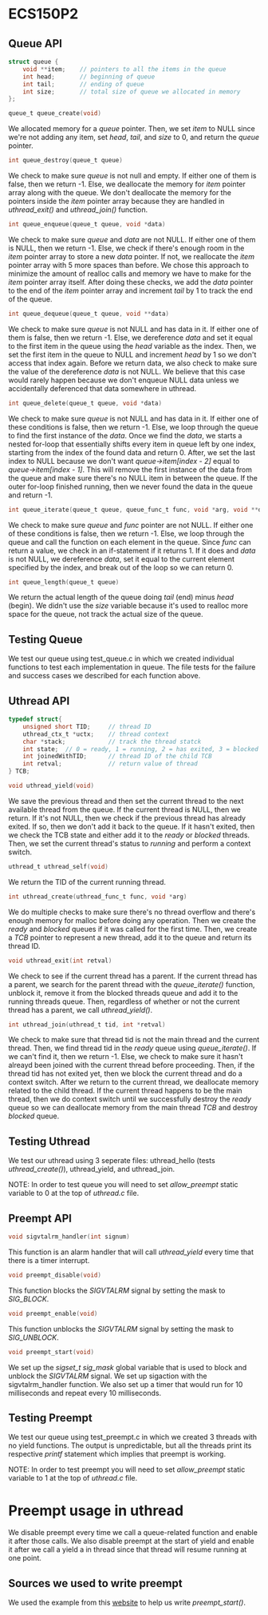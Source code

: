 # ECS150P2

## Queue API

```c
struct queue {
    void **item;    // pointers to all the items in the queue
    int head;       // beginning of queue
    int tail;       // ending of queue
    int size;       // total size of queue we allocated in memory
};
```

```c
queue_t queue_create(void)
```
We allocated memory for a *queue* pointer. Then, we set *item* to NULL since
we're not adding any item, set *head*, *tail*, and *size* to 0, and return the
*queue* pointer.

```c
int queue_destroy(queue_t queue)
```
We check to make sure *queue* is not null and empty. If either one of them is
false, then we return -1. Else, we deallocate the memory for *item* pointer
array along with the queue. We don't deallocate the memory for the pointers
inside the *item* pointer array because they are handled in *uthread_exit()* and
*uthread_join()* function.

```c
int queue_enqueue(queue_t queue, void *data)
```
We check to make sure *queue* and *data* are not NULL. If either one of them is
NULL, then we return -1. Else, we check if there's enough room in the *item*
pointer array to store a new *data* pointer. If not, we reallocate the *item*
pointer array with 5 more spaces than before. We chose this approach to minimize
the amount of realloc calls and memory we have to make for the *item* pointer
array itself. After doing these checks, we add the *data* pointer to the end of
the *item* pointer array and increment *tail* by 1 to track the end of the
queue.

```c
int queue_dequeue(queue_t queue, void **data)
```
We check to make sure *queue* is not NULL and has data in it. If either one of
them is false, then we return -1. Else, we dereference *data* and set it equal
to the first item in the queue using the *head* variable as the index. Then, we
set the first item in the queue to NULL and increment *head* by 1 so we don't
access that index again. Before we return data, we also check to make sure the
value of the dereference *data* is not NULL. We believe that this case would
rarely happen because we don't enqueue NULL data unless we accidentally
deferenced that data somewhere in uthread.

```c
int queue_delete(queue_t queue, void *data)
```
We check to make sure *queue* is not NULL and has data in it. If either one of
these conditions is false, then we return -1. Else, we loop through the queue to
find the first instance of the *data*. Once we find the *data*, we starts a
nested for-loop that essentially shifts every item in queue left by one index,
starting from the index of the found data and return 0. After, we set the last
index to NULL because we don't want *queue->item[index - 2]* equal to
*queue->item[index - 1]*. This will remove the first instance of the data from
the queue and make sure there's no NULL item in between the queue. If the outer
for-loop finished running, then we never found the data in the queue and return
-1.

```c
int queue_iterate(queue_t queue, queue_func_t func, void *arg, void **data)
```
We check to make sure *queue* and *func* pointer are not NULL. If either one of
these conditions is false, then we return -1. Else, we loop through the queue
and call the function on each element in the queue. Since *func* can return a
value, we check in an if-statement if it returns 1. If it does and *data* is not
NULL, we dereference *data*, set it equal to the current element specified by
the index, and break out of the loop so we can return 0.

```c
int queue_length(queue_t queue)
```
We return the actual length of the queue doing *tail* (end) minus *head*
(begin). We didn't use the *size* variable because it's used to realloc more
space for the queue, not track the actual size of the queue.

## Testing Queue
We test our queue using test_queue.c in which we created individual functions to
test each implementation in queue. The file tests for the failure and success
cases we described for each function above.

## Uthread API

```c
typedef struct{
    unsigned short TID;     // thread ID
    uthread_ctx_t *uctx;    // thread context
    char *stack;            // track the thread statck
    int state;  // 0 = ready, 1 = running, 2 = has exited, 3 = blocked
    int joinedWithTID;      // thread ID of the child TCB
    int retval;             // return value of thread
} TCB;
```

```c
void uthread_yield(void)
```
We save the previous thread and then set the current thread to the next
available thread from the queue. If the current thread is NULL, then we return.
If it's not NULL, then we check if the previous thread has already exited. If
so, then we don't add it back to the queue. If it hasn't exited, then we check
the TCB state and either add it to the *ready* or *blocked* threads. Then, we
set the current thread's status to *running* and perform a context switch.

```c
uthread_t uthread_self(void)
```
We return the TID of the current running thread.

```c
int uthread_create(uthread_func_t func, void *arg)
```
We do multiple checks to make sure there's no thread overflow and there's enough
memory for malloc before doing any operation. Then we create the *ready* and
*blocked* queues if it was called for the first time. Then, we create a *TCB*
pointer to represent a new thread, add it to the queue and return its thread ID.

```c
void uthread_exit(int retval)
```
We check to see if the current thread has a parent. If the current thread has a
parent, we search for the parent thread with the *queue_iterate()* function,
unblock it, remove it from the blocked threads queue and add it to the running
threads queue. Then, regardless of whether or not the current thread has a
parent, we call *uthread_yield()*.

```c
int uthread_join(uthread_t tid, int *retval)
```
We check to make sure that thread tid is not the main thread and the current
thread. Then, we find thread tid in the *ready* queue using *queue_iterate()*.
If we can't find it, then we return -1. Else, we check to make sure it hasn't
alreayd been joined with the current thread before proceeding. Then, if the
thread tid has not exited yet, then we block the current thread and do a context
switch. After we return to the current thread, we deallocate memory related to
the child thread. If the current thread happens to be the main thread, then we
do context switch until we successfully destroy the *ready* queue so we can
deallocate memory from the main thread *TCB* and destroy *blocked* queue.

## Testing Uthread
We test our uthread using 3 seperate files: uthread_hello (tests
*uthread_create()*), uthread_yield, and uthread_join. 

NOTE: In order to test queue you will need to set *allow_preempt* static
variable to 0 at the top of *uthread.c* file.

## Preempt API

```c
void sigvtalrm_handler(int signum)
```
This function is an alarm handler that will call *uthread_yield* every time that
there is a timer interrupt. 

```c
void preempt_disable(void)
```
This function blocks the *SIGVTALRM* signal by setting the mask to *SIG_BLOCK*.

```c
void preempt_enable(void)
```
This function unblocks the *SIGVTALRM* signal by setting the mask to
*SIG_UNBLOCK*.

```c
void preempt_start(void)
```
We set up the *sigset_t sig_mask* global variable that is used to block and
unblock the *SIGVTALRM* signal. We set up sigaction with the sigvtalrm_handler
function. We also set up a timer that would run for 10 milliseconds and repeat
every 10 milliseconds.

## Testing Preempt
We test our queue using test_preempt.c in which we created 3 threads with no
yield functions. The output is unpredictable, but all the threads print its
respective *printf* statement which implies that preempt is working. 

NOTE: In order to test preempt you will need to set *allow_preempt* static
variable to 1 at the top of *uthread.c* file.

# Preempt usage in uthread
We disable preempt every time we call a queue-related function and enable it
after those calls. We also disable preempt at the start of yield and enable it
after we call a yield a in thread since that thread will resume running at one
point.

## Sources we used to write preempt
We used the example from this
[website](http://www.informit.com/articles/article.aspx?p=23618&seqNum=14) to
help us write *preempt_start()*.